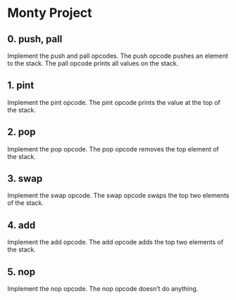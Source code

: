 # Monty Project

## 0. push, pall
Implement the push and pall opcodes.
    The push opcode pushes an element to the stack.
    The pall opcode prints all values on the stack.

## 1. pint
Implement the pint opcode.
    The pint opcode prints the value at the top of the stack.

## 2. pop
Implement the pop opcode.
    The pop opcode removes the top element of the stack.
## 3. swap
Implement the swap opcode.
    The swap opcode swaps the top two elements of the stack.
## 4. add
Implement the add opcode.
    The add opcode adds the top two elements of the stack.
## 5. nop
Implement the nop opcode.
    The nop opcode doesn’t do anything.

